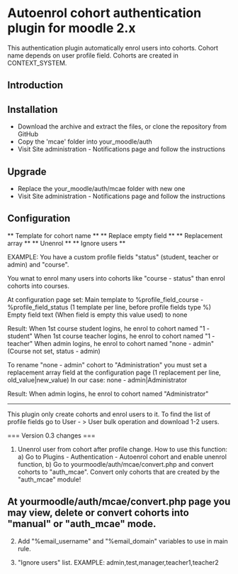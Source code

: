 # Autoenrol cohort authentication plugin for moodle 2.x

This authentication plugin automatically enrol users into cohorts.
Cohort name depends on user profile field.
Cohorts are created in CONTEXT_SYSTEM.

## Introduction

## Installation

 * Download the archive and extract the files, or clone the repository from GitHub
 * Copy the 'mcae' folder into your_moodle/auth
 * Visit Site administration - Notifications page and follow the instructions

## Upgrade

 * Replace the your_moodle/auth/mcae folder with new one
 * Visit Site administration - Notifications page and follow the instructions

## Configuration

** Template for cohort name **
** Replace empty field **
** Replacement array **
** Unenrol **
** Ignore users **

EXAMPLE:
You have a custom profile fields "status" (student, teacher or admin) and "course". 

You wnat to enrol many users into cohorts like "course - status" than enrol cohorts into courses.

At configuration page set:
Main template to %profile_field_course - %profile_field_status (1 template per line, before profile fields type %)
Empty field text (When field is empty this value used) to none

Result:
When 1st course student logins, he enrol to cohort named "1 - student"
When 1st course teacher logins, he enrol to cohort named "1 - teacher"
When admin logins, he enrol to cohort named "none - admin" (Course not set, status - admin)

To rename "none - admin" cohort to "Administration" you must set a replacement array field at the configuration page (1 replacement per line, old_value|new_value)
In our case: none - admin|Administrator

Result:
When admin logins, he enrol to cohort named "Administrator"

-------
This plugin only create cohorts and enrol users to it.
To find the list of profile fields go to User - > User bulk operation and download 1-2 users.

=== Version 0.3 changes ===
1. Unenrol user from cohort after profile change.
How to use this function:
 a) Go to Plugins - Authentication - Autoenrol cohort and enable unenrol function,
 b) Go to yourmoodle/auth/mcae/convert.php and convert cohorts to "auth_mcae". Convert only cohorts that are created by the "auth_mcae" module!

At yourmoodle/auth/mcae/convert.php page you may view, delete or convert cohorts into "manual" or "auth_mcae" mode.
---
2. Add "%email_username" and "%email_domain" variables to use in main rule.

3. "Ignore users" list.
EXAMPLE: admin,test,manager,teacher1,teacher2
